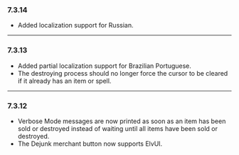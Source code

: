 ### 7.3.14
* Added localization support for Russian.

*****

### 7.3.13
* Added partial localization support for Brazilian Portuguese.
* The destroying process should no longer force the cursor to be cleared if it already has an item or spell.

*****

### 7.3.12
* Verbose Mode messages are now printed as soon as an item has been sold or destroyed instead of waiting until all items have been sold or destroyed.
* The Dejunk merchant button now supports ElvUI.
